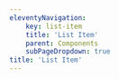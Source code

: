 ```yaml
---
eleventyNavigation:
    key: list-item
    title: 'List Item'
    parent: Components
    subPageDropdown: true
title: 'List Item'
---
```

